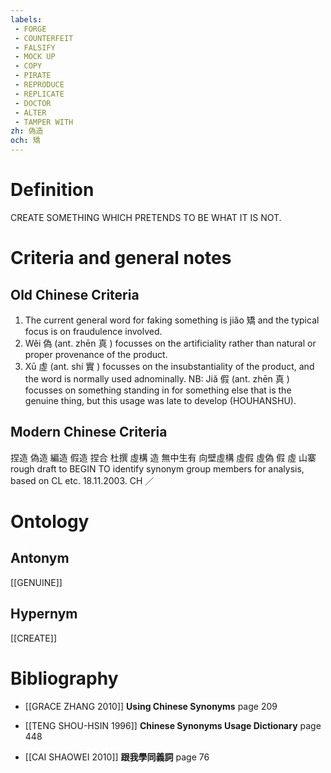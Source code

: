 ```yaml
---
labels: 
 - FORGE
 - COUNTERFEIT
 - FALSIFY
 - MOCK UP
 - COPY
 - PIRATE
 - REPRODUCE
 - REPLICATE
 - DOCTOR
 - ALTER
 - TAMPER WITH
zh: 偽造
och: 矯
---
```


# Definition
CREATE SOMETHING WHICH PRETENDS TO BE WHAT IT IS NOT.
# Criteria and general notes
## Old Chinese Criteria
1. The current general word for faking something is jiǎo 矯 and the typical focus is on fraudulence involved.
2. Wěi 偽 (ant. zhēn 真 ) focusses on the artificiality rather than natural or proper provenance of the product.
3. Xū 虛 (ant. shí 實 ) focusses on the insubstantiality of the product, and the word is normally used adnominally.
NB: Jiǎ 假 (ant. zhēn 真 ) focusses on something standing in for something else that is the genuine thing, but this usage was late to develop (HOUHANSHU).
## Modern Chinese Criteria
捏造
偽造
編造
假造
捏合
杜撰
虛構
造
無中生有
向壁虛構
虛假
虛偽
假
虛
山寨
rough draft to BEGIN TO identify synonym group members for analysis, based on CL etc. 18.11.2003. CH ／
# Ontology

## Antonym
[[GENUINE]]
## Hypernym
[[CREATE]]
# Bibliography
- [[GRACE ZHANG 2010]]
**Using Chinese Synonyms** page 209

- [[TENG SHOU-HSIN 1996]]
**Chinese Synonyms Usage Dictionary** page 448

- [[CAI SHAOWEI 2010]]
**跟我學同義詞** page 76
